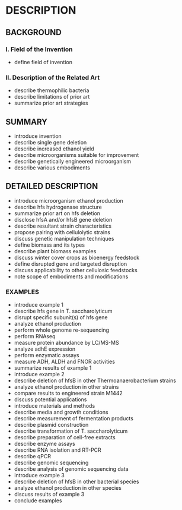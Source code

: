 # DESCRIPTION

## BACKGROUND

### I. Field of the Invention

- define field of invention

### II. Description of the Related Art

- describe thermophilic bacteria
- describe limitations of prior art
- summarize prior art strategies

## SUMMARY

- introduce invention
- describe single gene deletion
- describe increased ethanol yield
- describe microorganisms suitable for improvement
- describe genetically engineered microorganism
- describe various embodiments

## DETAILED DESCRIPTION

- introduce microorganism ethanol production
- describe hfs hydrogenase structure
- summarize prior art on hfs deletion
- disclose hfsA and/or hfsB gene deletion
- describe resultant strain characteristics
- propose pairing with cellulolytic strains
- discuss genetic manipulation techniques
- define biomass and its types
- describe plant biomass examples
- discuss winter cover crops as bioenergy feedstock
- define disrupted gene and targeted disruption
- discuss applicability to other cellulosic feedstocks
- note scope of embodiments and modifications

### EXAMPLES

- introduce example 1
- describe hfs gene in T. saccharolyticum
- disrupt specific subunit(s) of hfs gene
- analyze ethanol production
- perform whole genome re-sequencing
- perform RNAseq
- measure protein abundance by LC/MS-MS
- analyze adhE expression
- perform enzymatic assays
- measure ADH, ALDH and FNOR activities
- summarize results of example 1
- introduce example 2
- describe deletion of hfsB in other Thermoanaerobacterium strains
- analyze ethanol production in other strains
- compare results to engineered strain M1442
- discuss potential applications
- introduce materials and methods
- describe media and growth conditions
- describe measurement of fermentation products
- describe plasmid construction
- describe transformation of T. saccharolyticum
- describe preparation of cell-free extracts
- describe enzyme assays
- describe RNA isolation and RT-PCR
- describe qPCR
- describe genomic sequencing
- describe analysis of genomic sequencing data
- introduce example 3
- describe deletion of hfsB in other bacterial species
- analyze ethanol production in other species
- discuss results of example 3
- conclude examples

